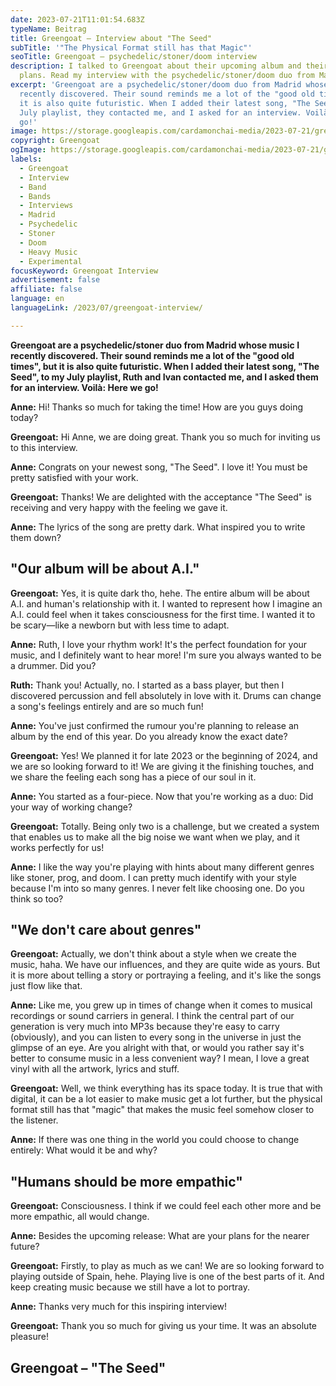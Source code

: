 ```yaml
---
date: 2023-07-21T11:01:54.683Z
typeName: Beitrag
title: Greengoat – Interview about "The Seed"
subTitle: '"The Physical Format still has that Magic"'
seoTitle: Greengoat – psychedelic/stoner/doom interview
description: I talked to Greengoat about their upcoming album and their tour
  plans. Read my interview with the psychedelic/stoner/doom duo from Madrid now!
excerpt: 'Greengoat are a psychedelic/stoner/doom duo from Madrid whose music I
  recently discovered. Their sound reminds me a lot of the "good old times", but
  it is also quite futuristic. When I added their latest song, "The Seed", to my
  July playlist, they contacted me, and I asked for an interview. Voilà: Here we
  go!'
image: https://storage.googleapis.com/cardamonchai-media/2023-07-21/greengoat-interview-soundsvegan-jpg-imagine-080808_6b716b_1024_768/640.webp
copyright: Greengoat
ogImage: https://storage.googleapis.com/cardamonchai-media/2023-07-21/greengoat-interview-soundsvegan-og-jpg-imagine-080808_6c6f68_1200_628/640.webp
labels:
  - Greengoat
  - Interview
  - Band
  - Bands
  - Interviews
  - Madrid
  - Psychedelic
  - Stoner
  - Doom
  - Heavy Music
  - Experimental
focusKeyword: Greengoat Interview
advertisement: false
affiliate: false
language: en
languageLink: /2023/07/greengoat-interview/

---
```


**Greengoat are a psychedelic/stoner duo from Madrid whose music I recently discovered. Their sound reminds me a lot of the "good old times", but it is also quite futuristic. When I added their latest song, "The Seed", to my July playlist, Ruth and Ivan contacted me, and I asked them for an interview. Voilà: Here we go!**

**Anne:** Hi! Thanks so much for taking the time! How are you guys doing today?

**Greengoat:** Hi Anne, we are doing great. Thank you so much for inviting us to this interview.

**Anne:** Congrats on your newest song, "The Seed". I love it! You must be pretty satisfied with your work.

**Greengoat:** Thanks! We are delighted with the acceptance "The Seed" is receiving and very happy with the feeling we gave it.

**Anne:** The lyrics of the song are pretty dark. What inspired you to write them down?

## "Our album will be about A.I."

**Greengoat:** Yes, it is quite dark tho, hehe. The entire album will be about A.I. and human's relationship with it. I wanted to represent how I imagine an A.I. could feel when it takes consciousness for the first time. I wanted it to be scary—like a newborn but with less time to adapt.

**Anne:** Ruth, I love your rhythm work! It's the perfect foundation for your music, and I definitely want to hear more! I'm sure you always wanted to be a drummer. Did you?

**Ruth:** Thank you! Actually, no. I started as a bass player, but then I discovered percussion and fell absolutely in love with it. Drums can change a song's feelings entirely and are so much fun!

**Anne:** You've just confirmed the rumour you're planning to release an album by the end of this year. Do you already know the exact date?

**Greengoat:** Yes! We planned it for late 2023 or the beginning of 2024, and we are so looking forward to it! We are giving it the finishing touches, and we share the feeling each song has a piece of our soul in it.

**Anne:** You started as a four-piece. Now that you're working as a duo: Did your way of working change?

**Greengoat:** Totally. Being only two is a challenge, but we created a system that enables us to make all the big noise we want when we play, and it works perfectly for us!

**Anne:** I like the way you're playing with hints about many different genres like stoner, prog, and doom. I can pretty much identify with your style because I'm into so many genres. I never felt like choosing one. Do you think so too?

## "We don't care about genres"

**Greengoat:** Actually, we don't think about a style when we create the music, haha. We have our influences, and they are quite wide as yours. But it is more about telling a story or portraying a feeling, and it's like the songs just flow like that.

**Anne:** Like me, you grew up in times of change when it comes to musical recordings or sound carriers in general. I think the central part of our generation is very much into MP3s because they're easy to carry (obviously), and you can listen to every song in the universe in just the glimpse of an eye. Are you alright with that, or would you rather say it's better to consume music in a less convenient way? I mean, I love a great vinyl with all the artwork, lyrics and stuff.

**Greengoat:** Well, we think everything has its space today. It is true that with digital, it can be a lot easier to make music get a lot further, but the physical format still has that "magic" that makes the music feel somehow closer to the listener.

**Anne:** If there was one thing in the world you could choose to change entirely: What would it be and why?

## "Humans should be more empathic"

**Greengoat:** Consciousness. I think if we could feel each other more and be more empathic, all would change.

**Anne:** Besides the upcoming release: What are your plans for the nearer future?

**Greengoat:** Firstly, to play as much as we can! We are so looking forward to playing outside of Spain, hehe. Playing live is one of the best parts of it. And keep creating music because we still have a lot to portray.

**Anne:** Thanks very much for this inspiring interview!

**Greengoat:** Thank you so much for giving us your time. It was an absolute pleasure!

## Greengoat – "The Seed"

<YouTube id="qWbXvhJrkis" />

